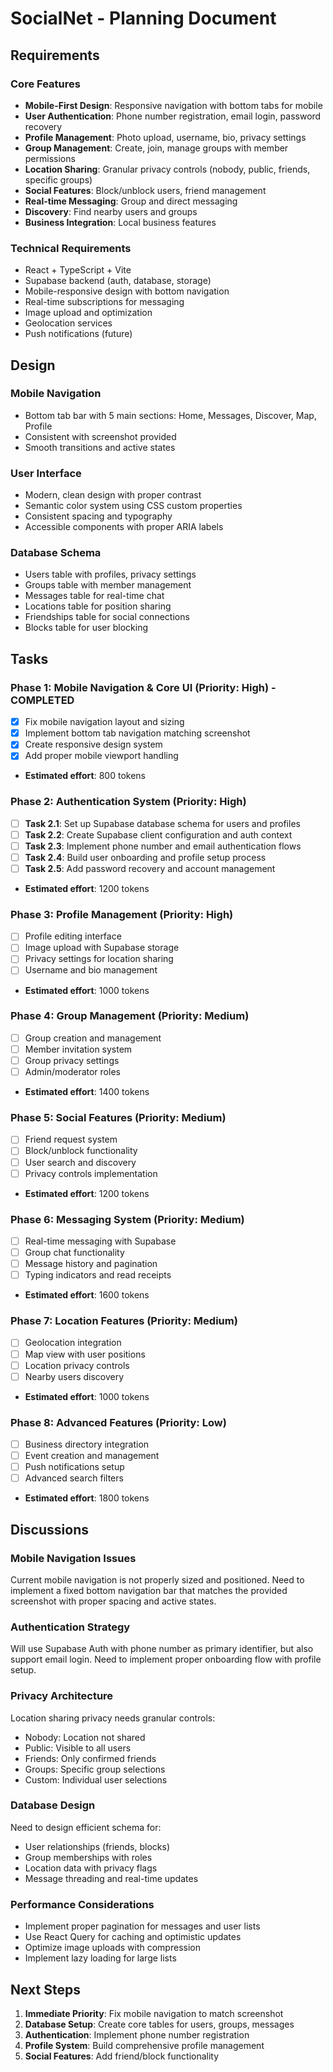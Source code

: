 # SocialNet - Planning Document

## Requirements

### Core Features
- **Mobile-First Design**: Responsive navigation with bottom tabs for mobile
- **User Authentication**: Phone number registration, email login, password recovery
- **Profile Management**: Photo upload, username, bio, privacy settings
- **Group Management**: Create, join, manage groups with member permissions
- **Location Sharing**: Granular privacy controls (nobody, public, friends, specific groups)
- **Social Features**: Block/unblock users, friend management
- **Real-time Messaging**: Group and direct messaging
- **Discovery**: Find nearby users and groups
- **Business Integration**: Local business features

### Technical Requirements
- React + TypeScript + Vite
- Supabase backend (auth, database, storage)
- Mobile-responsive design with bottom navigation
- Real-time subscriptions for messaging
- Image upload and optimization
- Geolocation services
- Push notifications (future)

## Design

### Mobile Navigation
- Bottom tab bar with 5 main sections: Home, Messages, Discover, Map, Profile
- Consistent with screenshot provided
- Smooth transitions and active states

### User Interface
- Modern, clean design with proper contrast
- Semantic color system using CSS custom properties
- Consistent spacing and typography
- Accessible components with proper ARIA labels

### Database Schema
- Users table with profiles, privacy settings
- Groups table with member management
- Messages table for real-time chat
- Locations table for position sharing
- Friendships table for social connections
- Blocks table for user blocking

## Tasks

### Phase 1: Mobile Navigation & Core UI (Priority: High) - COMPLETED
- [x] Fix mobile navigation layout and sizing
- [x] Implement bottom tab navigation matching screenshot
- [x] Create responsive design system
- [x] Add proper mobile viewport handling
- **Estimated effort**: 800 tokens

### Phase 2: Authentication System (Priority: High)
- [ ] **Task 2.1**: Set up Supabase database schema for users and profiles
- [ ] **Task 2.2**: Create Supabase client configuration and auth context
- [ ] **Task 2.3**: Implement phone number and email authentication flows
- [ ] **Task 2.4**: Build user onboarding and profile setup process
- [ ] **Task 2.5**: Add password recovery and account management
- **Estimated effort**: 1200 tokens

### Phase 3: Profile Management (Priority: High)
- [ ] Profile editing interface
- [ ] Image upload with Supabase storage
- [ ] Privacy settings for location sharing
- [ ] Username and bio management
- **Estimated effort**: 1000 tokens

### Phase 4: Group Management (Priority: Medium)
- [ ] Group creation and management
- [ ] Member invitation system
- [ ] Group privacy settings
- [ ] Admin/moderator roles
- **Estimated effort**: 1400 tokens

### Phase 5: Social Features (Priority: Medium)
- [ ] Friend request system
- [ ] Block/unblock functionality
- [ ] User search and discovery
- [ ] Privacy controls implementation
- **Estimated effort**: 1200 tokens

### Phase 6: Messaging System (Priority: Medium)
- [ ] Real-time messaging with Supabase
- [ ] Group chat functionality
- [ ] Message history and pagination
- [ ] Typing indicators and read receipts
- **Estimated effort**: 1600 tokens

### Phase 7: Location Features (Priority: Medium)
- [ ] Geolocation integration
- [ ] Map view with user positions
- [ ] Location privacy controls
- [ ] Nearby users discovery
- **Estimated effort**: 1000 tokens

### Phase 8: Advanced Features (Priority: Low)
- [ ] Business directory integration
- [ ] Event creation and management
- [ ] Push notifications setup
- [ ] Advanced search filters
- **Estimated effort**: 1800 tokens

## Discussions

### Mobile Navigation Issues
Current mobile navigation is not properly sized and positioned. Need to implement a fixed bottom navigation bar that matches the provided screenshot with proper spacing and active states.

### Authentication Strategy
Will use Supabase Auth with phone number as primary identifier, but also support email login. Need to implement proper onboarding flow with profile setup.

### Privacy Architecture
Location sharing privacy needs granular controls:
- Nobody: Location not shared
- Public: Visible to all users
- Friends: Only confirmed friends
- Groups: Specific group selections
- Custom: Individual user selections

### Database Design
Need to design efficient schema for:
- User relationships (friends, blocks)
- Group memberships with roles
- Location data with privacy flags
- Message threading and real-time updates

### Performance Considerations
- Implement proper pagination for messages and user lists
- Use React Query for caching and optimistic updates
- Optimize image uploads with compression
- Implement lazy loading for large lists

## Next Steps

1. **Immediate Priority**: Fix mobile navigation to match screenshot
2. **Database Setup**: Create core tables for users, groups, messages
3. **Authentication**: Implement phone number registration
4. **Profile System**: Build comprehensive profile management
5. **Social Features**: Add friend/block functionality